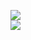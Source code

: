 [![](https://img.shields.io/badge/Made%20With-Github%20Spray-lightgrey.svg?style=for-the-badge&logo=github)](https://github.com/Annihil/github-spray#3033)  
[![](https://i.imgur.com/2DrTn0Z.gif)](https://github.com/Annihil/github-spray)